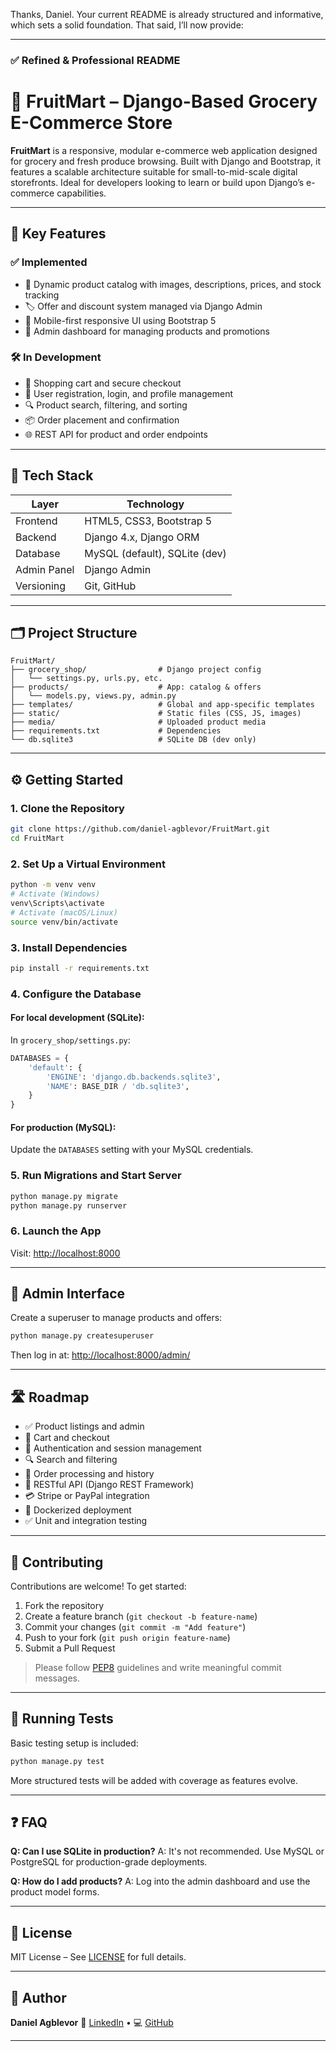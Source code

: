 Thanks, Daniel. Your current README is already structured and informative, which sets a solid foundation. That said, I’ll now provide:

---

### ✅ **Refined & Professional README**

# 🛒 FruitMart – Django-Based Grocery E-Commerce Store

**FruitMart** is a responsive, modular e-commerce web application designed for grocery and fresh produce browsing. Built with Django and Bootstrap, it features a scalable architecture suitable for small-to-mid-scale digital storefronts. Ideal for developers looking to learn or build upon Django’s e-commerce capabilities.

---

## 🚀 Key Features

### ✅ Implemented

* 🧺 Dynamic product catalog with images, descriptions, prices, and stock tracking
* 🏷️ Offer and discount system managed via Django Admin
* 📱 Mobile-first responsive UI using Bootstrap 5
* 🔧 Admin dashboard for managing products and promotions

### 🛠️ In Development

* 🛒 Shopping cart and secure checkout
* 👤 User registration, login, and profile management
* 🔍 Product search, filtering, and sorting
* 📦 Order placement and confirmation
* 🌐 REST API for product and order endpoints

---

## 🧰 Tech Stack

| Layer       | Technology                    |
| ----------- | ----------------------------- |
| Frontend    | HTML5, CSS3, Bootstrap 5      |
| Backend     | Django 4.x, Django ORM        |
| Database    | MySQL (default), SQLite (dev) |
| Admin Panel | Django Admin                  |
| Versioning  | Git, GitHub                   |

---

## 🗂️ Project Structure

```text
FruitMart/
├── grocery_shop/                # Django project config
│   └── settings.py, urls.py, etc.
├── products/                    # App: catalog & offers
│   └── models.py, views.py, admin.py
├── templates/                   # Global and app-specific templates
├── static/                      # Static files (CSS, JS, images)
├── media/                       # Uploaded product media
├── requirements.txt             # Dependencies
└── db.sqlite3                   # SQLite DB (dev only)
```

---

## ⚙️ Getting Started

### 1. Clone the Repository

```bash
git clone https://github.com/daniel-agblevor/FruitMart.git
cd FruitMart
```

### 2. Set Up a Virtual Environment

```bash
python -m venv venv
# Activate (Windows)
venv\Scripts\activate
# Activate (macOS/Linux)
source venv/bin/activate
```

### 3. Install Dependencies

```bash
pip install -r requirements.txt
```

### 4. Configure the Database

#### For local development (SQLite):

In `grocery_shop/settings.py`:

```python
DATABASES = {
    'default': {
        'ENGINE': 'django.db.backends.sqlite3',
        'NAME': BASE_DIR / 'db.sqlite3',
    }
}
```

#### For production (MySQL):

Update the `DATABASES` setting with your MySQL credentials.

### 5. Run Migrations and Start Server

```bash
python manage.py migrate
python manage.py runserver
```

### 6. Launch the App

Visit: [http://localhost:8000](http://localhost:8000)

---

## 🔐 Admin Interface

Create a superuser to manage products and offers:

```bash
python manage.py createsuperuser
```

Then log in at: [http://localhost:8000/admin/](http://localhost:8000/admin/)

---

## 🛣️ Roadmap

* ✅ Product listings and admin
* 🛒 Cart and checkout
* 🔐 Authentication and session management
* 🔍 Search and filtering
* 🧾 Order processing and history
* 🔌 RESTful API (Django REST Framework)
* 💳 Stripe or PayPal integration
* 🐳 Dockerized deployment
* ✅ Unit and integration testing

---

## 🤝 Contributing

Contributions are welcome! To get started:

1. Fork the repository
2. Create a feature branch (`git checkout -b feature-name`)
3. Commit your changes (`git commit -m "Add feature"`)
4. Push to your fork (`git push origin feature-name`)
5. Submit a Pull Request

> Please follow [PEP8](https://peps.python.org/pep-0008/) guidelines and write meaningful commit messages.

---

## 🧪 Running Tests

Basic testing setup is included:

```bash
python manage.py test
```

More structured tests will be added with coverage as features evolve.

---

## ❓ FAQ

**Q: Can I use SQLite in production?**
A: It's not recommended. Use MySQL or PostgreSQL for production-grade deployments.

**Q: How do I add products?**
A: Log into the admin dashboard and use the product model forms.

---

## 📄 License

MIT License – See [LICENSE](LICENSE) for full details.

---

## 👤 Author

**Daniel Agblevor**
🔗 [LinkedIn](https://linkedin.com/in/daniel-agblevor) • 💻 [GitHub](https://github.com/daniel-agblevor)

---